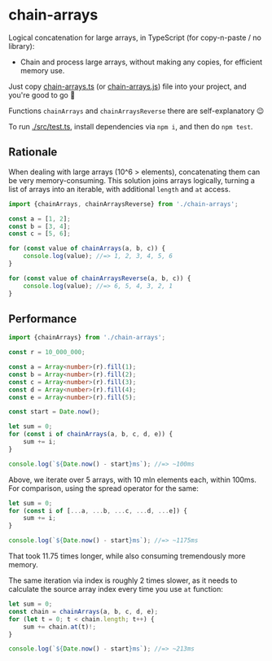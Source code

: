 # chain-arrays

Logical concatenation for large arrays, in TypeScript (for copy-n-paste / no library):

 - Chain and process large arrays, without making any copies, for efficient memory use.

Just copy [chain-arrays.ts](./src/chain-arrays.ts) (or [chain-arrays.js](./src/chain-arrays.js)) file into your project, and you're good to go 🚀

Functions `chainArrays` and `chainArraysReverse` there are self-explanatory 😉

To run [./src/test.ts](./src/test.ts), install dependencies via `npm i`, and then do `npm test`.

## Rationale

When dealing with large arrays (10^6 > elements), concatenating them can be very memory-consuming.
This solution joins arrays logically, turning a list of arrays into an iterable, with additional `length` and `at` access.

```ts
import {chainArrays, chainArraysReverse} from './chain-arrays';

const a = [1, 2];
const b = [3, 4];
const c = [5, 6];

for (const value of chainArrays(a, b, c)) {
    console.log(value); //=> 1, 2, 3, 4, 5, 6
}

for (const value of chainArraysReverse(a, b, c)) {
    console.log(value); //=> 6, 5, 4, 3, 2, 1
}
```

## Performance

```ts
import {chainArrays} from './chain-arrays';

const r = 10_000_000;

const a = Array<number>(r).fill(1);
const b = Array<number>(r).fill(2);
const c = Array<number>(r).fill(3);
const d = Array<number>(r).fill(4);
const e = Array<number>(r).fill(5);

const start = Date.now();

let sum = 0;
for (const i of chainArrays(a, b, c, d, e)) {
    sum += i;
}

console.log(`${Date.now() - start}ms`); //=> ~100ms
```

Above, we iterate over 5 arrays, with 10 mln elements each, within 100ms.
For comparison, using the spread operator for the same:

```ts
let sum = 0;
for (const i of [...a, ...b, ...c, ...d, ...e]) {
    sum += i;
}

console.log(`${Date.now() - start}ms`); //=> ~1175ms
```

That took 11.75 times longer, while also consuming tremendously more memory.

The same iteration via index is roughly 2 times slower, as it needs to calculate the source array index every time you use `at` function:

```ts
let sum = 0;
const chain = chainArrays(a, b, c, d, e);
for (let t = 0; t < chain.length; t++) {
    sum += chain.at(t)!;
}

console.log(`${Date.now() - start}ms`); //=> ~213ms
```
